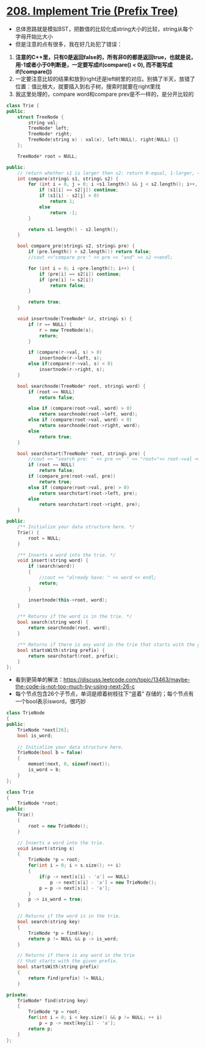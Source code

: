 # [208. Implement Trie (Prefix Tree)](hhttps://leetcode.com/problems/implement-trie-prefix-tree/?tab=Description)
* 总体思路就是模拟BST，把数值的比较化成string大小的比较，string从每个字母开始比大小
* 但是注意的点有很多，我在好几处犯了错误：
1. **注意的C++里，只有0是返回false的，所有非0的都是返回true，也就是说，用-1或者小于0判断是，一定要写成if(compare() < 0), 而不能写成if(!compare())**
2. 一定要注意比较的结果和放到right还是left树里的对应。别搞了半天，放错了位置：值比根大，就要插入到右子树，搜索时就要在right里找
3. 我这里处理的，compare word和compare prev是不一样的，是分开比较的

```c++
class Trie {
public:
	struct TreeNode {
		string val;
		TreeNode* left;
		TreeNode* right;
		TreeNode(string x) : val(x), left(NULL), right(NULL) {}
	};

	TreeNode* root = NULL;

public:
	// return whether s1 is larger then s2: return 0-equal, 1-larger, <0-smaller
	int compare(string& s1, string& s2) {
		for (int i = 0, j = 0; i <s1.length() && j < s2.length(); i++, j++) {
			if (s1[i] == s2[j]) continue;
			if (s1[i] - s2[j] > 0)
				return 1;
			else
				return -1;
		}

		return s1.length() - s2.length();
	}

	bool compare_pre(string& s2, string& pre) {
		if (pre.length() > s2.length()) return false;
		//cout <<"compare pre " << pre << "and" << s2 <<endl;

		for (int i = 0; i <pre.length(); i++) {
			if (pre[i] == s2[i]) continue;
			if (pre[i] != s2[i])
				return false;
		}

		return true;
	}

	void insertnode(TreeNode* &r, string& s) {
		if (r == NULL) {
			r = new TreeNode(s);
			return;
		}

		if (compare(r->val, s) > 0)
			insertnode(r->left, s);
		else if(compare(r->val, s) < 0)
			insertnode(r->right, s);
	}

	bool searchnode(TreeNode* root, string& word) {
		if (root == NULL)
			return false;

		else if (compare(root->val, word) > 0)
			return searchnode(root->left, word);
		else if (compare(root->val, word) < 0)
			return searchnode(root->right, word);
		else
			return true;
	}

	bool searchstart(TreeNode* root, string& pre) {
		//cout << "search pre: " << pre <<" " << "root="<< root->val <<endl;
		if (root == NULL)
			return false;
		if (compare_pre(root->val, pre))
			return true;
		else if (compare(root->val, pre) > 0)
			return searchstart(root->left, pre);
		else
			return searchstart(root->right, pre);
	}

public:
	/** Initialize your data structure here. */
	Trie() {
		root = NULL;
	}

	/** Inserts a word into the trie. */
	void insert(string word) {
		if (search(word))
		{
			//cout << "already have: " << word << endl;
			return;
		}

		insertnode(this->root, word);
	}

	/** Returns if the word is in the trie. */
	bool search(string word) {
		return searchnode(root, word);
	}

	/** Returns if there is any word in the trie that starts with the given prefix. */
	bool startsWith(string prefix) {
		return searchstart(root, prefix);
	}
};
```

*  看到更简单的解法：https://discuss.leetcode.com/topic/13463/maybe-the-code-is-not-too-much-by-using-next-26-c
* 每个节点包含26个子节点，单词是顺着树枝往下“竖着” 存储的；每个节点有一个bool表示isword，很巧妙

```C++
class TrieNode
{
public:
    TrieNode *next[26];
    bool is_word;
    
    // Initialize your data structure here.
    TrieNode(bool b = false)
    {
        memset(next, 0, sizeof(next));
        is_word = b;
    }
};

class Trie
{
    TrieNode *root;
public:
    Trie()
    {
        root = new TrieNode();
    }

    // Inserts a word into the trie.
    void insert(string s)
    {
        TrieNode *p = root;
        for(int i = 0; i < s.size(); ++ i)
        {
            if(p -> next[s[i] - 'a'] == NULL)
                p -> next[s[i] - 'a'] = new TrieNode();
            p = p -> next[s[i] - 'a'];
        }
        p -> is_word = true;
    }

    // Returns if the word is in the trie.
    bool search(string key)
    {
        TrieNode *p = find(key);
        return p != NULL && p -> is_word;
    }

    // Returns if there is any word in the trie
    // that starts with the given prefix.
    bool startsWith(string prefix)
    {
        return find(prefix) != NULL;
    }

private:
    TrieNode* find(string key)
    {
        TrieNode *p = root;
        for(int i = 0; i < key.size() && p != NULL; ++ i)
            p = p -> next[key[i] - 'a'];
        return p;
    }
};
```




